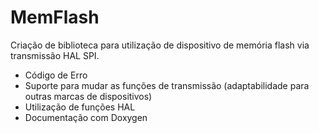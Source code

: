 # MemFlash

Criação de biblioteca para utilização de dispositivo de memória flash via transmissão HAL SPI.
- Código de Erro
- Suporte para mudar as funções de transmissão (adaptabilidade para outras marcas de dispositivos)
- Utilização de funções HAL
- Documentação com Doxygen


